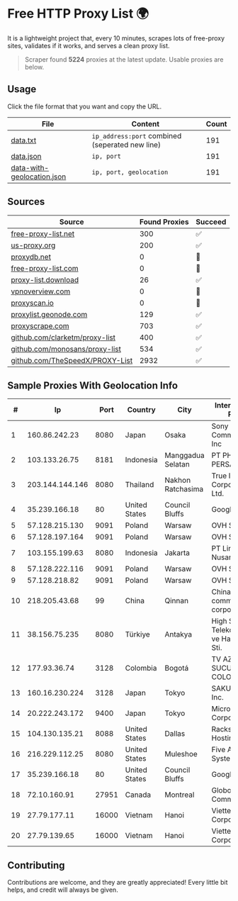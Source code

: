 
# Free HTTP Proxy List 🌍

It is a lightweight project that, every 10 minutes, scrapes lots of free-proxy sites, validates if it works, and serves a clean proxy list.


> Scraper found **5224** proxies at the latest update. Usable proxies are below.

## Usage

Click the file format that you want and copy the URL.


|File|Content|Count|
|----|-------|-----|
|[data.txt](https://raw.githubusercontent.com/themiralay/Proxy-List-World/master/data.txt)|`ip_address:port` combined (seperated new line)|191|
|[data.json](https://raw.githubusercontent.com/themiralay/Proxy-List-World/master/data.json)|`ip, port`|191|
|[data-with-geolocation.json](https://raw.githubusercontent.com/themiralay/Proxy-List-World/master/data-with-geolocation.json)|`ip, port, geolocation`|191|

## Sources

|Source|Found Proxies|Succeed|
|------|-------------|-------|
|[free-proxy-list.net](https://free-proxy-list.net)|300|✅|
|[us-proxy.org](https://www.us-proxy.org)|200|✅|
|[proxydb.net](http://proxydb.net)|0|🚫|
|[free-proxy-list.com](https://free-proxy-list.com/?page=&port=&type%5B%5D=http&type%5B%5D=https&up_time=0&search=Search)|0|🚫|
|[proxy-list.download](https://www.proxy-list.download/HTTP)|26|✅|
|[vpnoverview.com](https://vpnoverview.com/privacy/anonymous-browsing/free-proxy-servers)|0|🚫|
|[proxyscan.io](https://www.proxyscan.io)|0|🚫|
|[proxylist.geonode.com](https://proxylist.geonode.com/api/proxy-list?limit=300&page=1&sort_by=lastChecked&sort_type=desc&protocols=http,https)|129|✅|
|[proxyscrape.com](https://api.proxyscrape.com/v2/?request=displayproxies&protocol=http&timeout=10000&country=all&ssl=all&anonymity=all)|703|✅|
|[github.com/clarketm/proxy-list](https://raw.githubusercontent.com/clarketm/proxy-list/master/proxy-list-raw.txt)|400|✅|
|[github.com/monosans/proxy-list](https://raw.githubusercontent.com/monosans/proxy-list/main/proxies/http.txt)|534|✅|
|[github.com/TheSpeedX/PROXY-List](https://raw.githubusercontent.com/TheSpeedX/PROXY-List/master/http.txt)|2932|✅|


## Sample Proxies With Geolocation Info

|#|Ip|Port|Country|City|Internet Service Provider|
|-|--|----|-------|----|-------------------------|
|1|160.86.242.23|8080|Japan|Osaka|Sony Network Communications Inc|
|2|103.133.26.75|8181|Indonesia|Manggadua Selatan|PT PHATRIA INTI PERSADA|
|3|203.144.144.146|8080|Thailand|Nakhon Ratchasima|True Internet Corporation CO. Ltd.|
|4|35.239.166.18|80|United States|Council Bluffs|Google LLC|
|5|57.128.215.130|9091|Poland|Warsaw|OVH SAS|
|6|57.128.197.164|9091|Poland|Warsaw|OVH SAS|
|7|103.155.199.63|8080|Indonesia|Jakarta|PT Lintas Jaringan Nusantara|
|8|57.128.222.116|9091|Poland|Warsaw|OVH SAS|
|9|57.128.218.82|9091|Poland|Warsaw|OVH SAS|
|10|218.205.43.68|99|China|Qinnan|China Mobile communications corporation|
|11|38.156.75.235|8080|Türkiye|Antakya|High Speed Telekomunikasyon ve Hab. Hiz. Ltd. Sti.|
|12|177.93.36.74|3128|Colombia|Bogotá|TV AZTECA SUCURSAL COLOMBIA|
|13|160.16.230.224|3128|Japan|Tokyo|SAKURA Internet Inc.|
|14|20.222.243.172|9400|Japan|Tokyo|Microsoft Corporation|
|15|104.130.135.21|8088|United States|Dallas|Rackspace Hosting|
|16|216.229.112.25|8080|United States|Muleshoe|Five Area Systems, LLC|
|17|35.239.166.18|80|United States|Council Bluffs|Google LLC|
|18|72.10.160.91|27951|Canada|Montreal|GloboTech Communications|
|19|27.79.177.11|16000|Vietnam|Hanoi|Viettel Corporation|
|20|27.79.139.65|16000|Vietnam|Hanoi|Viettel Corporation|



## Contributing

Contributions are welcome, and they are greatly appreciated! Every
little bit helps, and credit will always be given.

